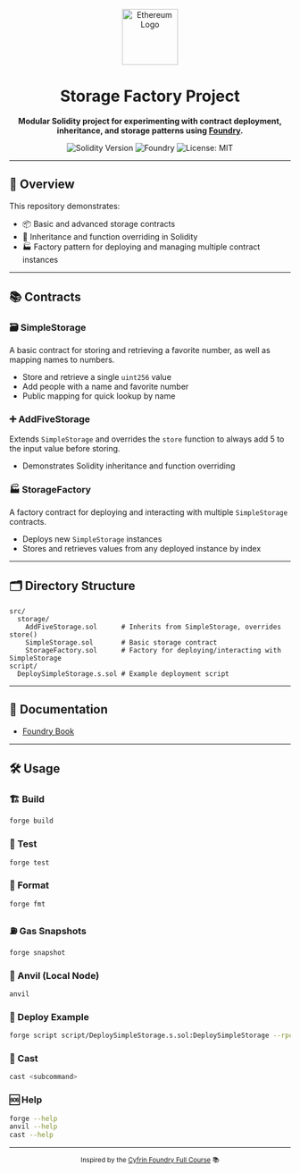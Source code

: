 <!-- Banner / Logo -->
<p align="center">
  <img src="https://raw.githubusercontent.com/ethereum/ethereum-org-website/dev/static/eth-diamond-black.png" alt="Ethereum Logo" width="100"/>
</p>

<h1 align="center">Storage Factory Project</h1>

<p align="center">
  <b>Modular Solidity project for experimenting with contract deployment, inheritance, and storage patterns using <a href="https://getfoundry.sh/">Foundry</a>.</b>
</p>

<p align="center">
  <img src="https://img.shields.io/badge/Solidity-0.8.30-blue.svg?logo=solidity" alt="Solidity Version"/>
  <img src="https://img.shields.io/badge/Foundry-%F0%9F%94%A5%20Forge-green?logo=data:image/svg+xml;base64,PHN2ZyBmaWxsPSIjMDAwMDAwIiBoZWlnaHQ9IjE2IiB2aWV3Qm94PSIwIDAgMTYgMTYiIHdpZHRoPSIxNiIgeG1sbnM9Imh0dHA6Ly93d3cudzMub3JnLzIwMDAvc3ZnIj48cGF0aCBkPSJNOCwwQzMuNTgyLDAuMDAwMDEyIDAsMy41ODIgMCw4QzAsMTIuNDE4IDMuNTgyLDE2IDgsMTZDMTIuNDE4LDE2IDE2LDEyLjQxOCAxNiw4QzE2LDMuNTgyIDEyLjQxOCwwIDgsMFogTTgsMUMxMS4zMDgsMSAxNSwxLjY5MiAxNSw4QzE1LDE0LjMwOCAxMS4zMDgsMTUgOCwxNUM0LjY5MiwxNSA0LDE0LjMwOCA0LDhDNCwxLjY5MiAxIDgsMVoiLz48L3N2Zz4=" alt="Foundry"/>
  <img src="https://img.shields.io/badge/license-MIT-green.svg" alt="License: MIT"/>
</p>

---

## 🚀 Overview

This repository demonstrates:
- 📦 Basic and advanced storage contracts
- 🧬 Inheritance and function overriding in Solidity
- 🏭 Factory pattern for deploying and managing multiple contract instances

---

## 📚 Contracts

### 🗃️ SimpleStorage
A basic contract for storing and retrieving a favorite number, as well as mapping names to numbers.
- Store and retrieve a single `uint256` value
- Add people with a name and favorite number
- Public mapping for quick lookup by name

### ➕ AddFiveStorage
Extends `SimpleStorage` and overrides the `store` function to always add 5 to the input value before storing.
- Demonstrates Solidity inheritance and function overriding

### 🏭 StorageFactory
A factory contract for deploying and interacting with multiple `SimpleStorage` contracts.
- Deploys new `SimpleStorage` instances
- Stores and retrieves values from any deployed instance by index

---

## 🗂️ Directory Structure

```
src/
  storage/
    AddFiveStorage.sol      # Inherits from SimpleStorage, overrides store()
    SimpleStorage.sol       # Basic storage contract
    StorageFactory.sol      # Factory for deploying/interacting with SimpleStorage
script/
  DeploySimpleStorage.s.sol # Example deployment script
```

---

## 📖 Documentation

- [Foundry Book](https://book.getfoundry.sh/)

---

## 🛠️ Usage

### 🏗️ Build

```sh
forge build
```

### 🧪 Test

```sh
forge test
```

### 🎨 Format

```sh
forge fmt
```

### ⛽ Gas Snapshots

```sh
forge snapshot
```

### 🦄 Anvil (Local Node)

```sh
anvil
```

### 🚀 Deploy Example

```sh
forge script script/DeploySimpleStorage.s.sol:DeploySimpleStorage --rpc-url <your_rpc_url> --private-key <your_private_key>
```

### 🧰 Cast

```sh
cast <subcommand>
```

### 🆘 Help

```sh
forge --help
anvil --help
cast --help
```

---

<p align="center">
  <sub>Inspired by the <a href="https://github.com/Cyfrin/foundry-full-course-cu">Cyfrin Foundry Full Course</a> 📚</sub>
</p>
